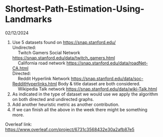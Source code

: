 # Shortest-Path-Estimation-Using-Landmarks

02/12/2024 
1. Use 5 datasets found on https://snap.stanford.edu/
<br /> Undirected:
<br /> &emsp; Twitch Gamers Social Network https://snap.stanford.edu/data/twitch_gamers.html
<br /> &emsp; California road network https://snap.stanford.edu/data/roadNet-CA.html
<br /> Directed:
<br /> &emsp; Reddit Hyperlink Network https://snap.stanford.edu/data/soc-RedditHyperlinks.html Body & title dataset are both considered.
<br /> &emsp; Wikipedia Talk network https://snap.stanford.edu/data/wiki-Talk.html   
3. As indicated in the type of dataset we would use we apply the algorithm on both directed and undirected graphs.
4. Add another heuristic metric as another contribution.
5. If we can finish all the above in the week there might be something more.

Overleaf link: https://www.overleaf.com/project/6731c3568432e30a2afb87e5
